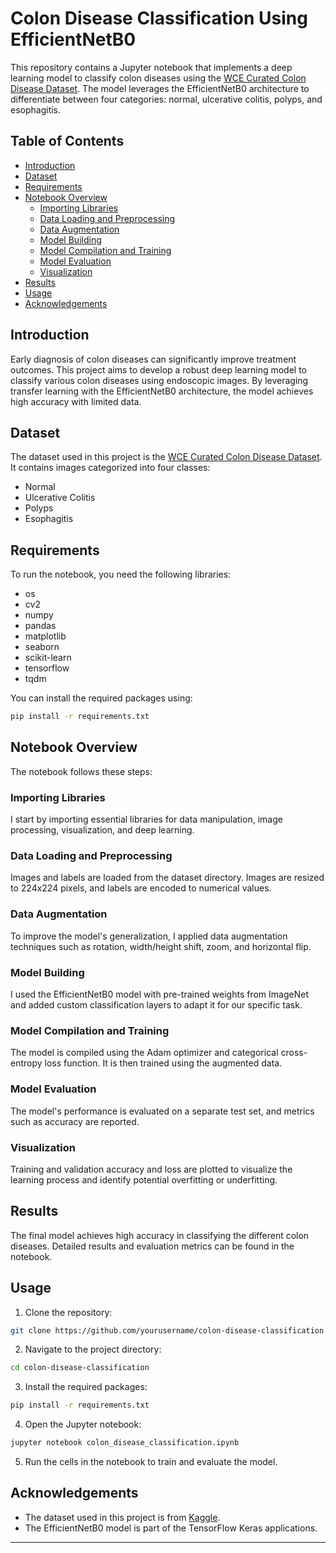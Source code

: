 # Colon Disease Classification Using EfficientNetB0

This repository contains a Jupyter notebook that implements a deep learning model to classify colon diseases using the [WCE Curated Colon Disease Dataset](https://www.kaggle.com/datasets/francismon/curated-colon-dataset-for-deep-learning). The model leverages the EfficientNetB0 architecture to differentiate between four categories: normal, ulcerative colitis, polyps, and esophagitis.

## Table of Contents
- [Introduction](#introduction)
- [Dataset](#dataset)
- [Requirements](#requirements)
- [Notebook Overview](#notebook-overview)
  - [Importing Libraries](#importing-libraries)
  - [Data Loading and Preprocessing](#data-loading-and-preprocessing)
  - [Data Augmentation](#data-augmentation)
  - [Model Building](#model-building)
  - [Model Compilation and Training](#model-compilation-and-training)
  - [Model Evaluation](#model-evaluation)
  - [Visualization](#visualization)
- [Results](#results)
- [Usage](#usage)
- [Acknowledgements](#acknowledgements)

## Introduction
Early diagnosis of colon diseases can significantly improve treatment outcomes. This project aims to develop a robust deep learning model to classify various colon diseases using endoscopic images. By leveraging transfer learning with the EfficientNetB0 architecture, the model achieves high accuracy with limited data.

## Dataset
The dataset used in this project is the [WCE Curated Colon Disease Dataset](https://www.kaggle.com/datasets/francismon/curated-colon-dataset-for-deep-learning). It contains images categorized into four classes:
- Normal
- Ulcerative Colitis
- Polyps
- Esophagitis

## Requirements
To run the notebook, you need the following libraries:
- os
- cv2
- numpy
- pandas
- matplotlib
- seaborn
- scikit-learn
- tensorflow
- tqdm

You can install the required packages using:
```bash
pip install -r requirements.txt
```

## Notebook Overview
The notebook follows these steps:

### Importing Libraries
I start by importing essential libraries for data manipulation, image processing, visualization, and deep learning.

### Data Loading and Preprocessing
Images and labels are loaded from the dataset directory. Images are resized to 224x224 pixels, and labels are encoded to numerical values.

### Data Augmentation
To improve the model's generalization, I applied data augmentation techniques such as rotation, width/height shift, zoom, and horizontal flip.

### Model Building
I used the EfficientNetB0 model with pre-trained weights from ImageNet and added custom classification layers to adapt it for our specific task.

### Model Compilation and Training
The model is compiled using the Adam optimizer and categorical cross-entropy loss function. It is then trained using the augmented data.

### Model Evaluation
The model's performance is evaluated on a separate test set, and metrics such as accuracy are reported.

### Visualization
Training and validation accuracy and loss are plotted to visualize the learning process and identify potential overfitting or underfitting.

## Results
The final model achieves high accuracy in classifying the different colon diseases. Detailed results and evaluation metrics can be found in the notebook.

## Usage
1. Clone the repository:
```bash
git clone https://github.com/yourusername/colon-disease-classification.git
```
2. Navigate to the project directory:
```bash
cd colon-disease-classification
```
3. Install the required packages:
```bash
pip install -r requirements.txt
```
4. Open the Jupyter notebook:
```bash
jupyter notebook colon_disease_classification.ipynb
```
5. Run the cells in the notebook to train and evaluate the model.

## Acknowledgements
- The dataset used in this project is from [Kaggle](https://www.kaggle.com/datasets/francismon/curated-colon-dataset-for-deep-learning).
- The EfficientNetB0 model is part of the TensorFlow Keras applications.

---

